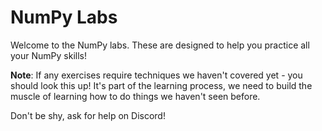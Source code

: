 # NumPy Labs

Welcome to the NumPy labs. These are designed to help you practice all your NumPy skills!

**Note**: If any exercises require techniques we haven't covered yet - you should look this up! It's part of the learning process, we need to build the muscle of learning how to do things we haven't seen before.

Don't be shy, ask for help on Discord!